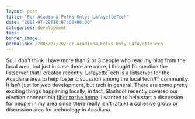 ```yaml
---
layout: post
title: "For Acadiana Folks Only: LafayetteTech"
date: "2005-07-29T10:07:00+06:00"
categories: development 
tags: 
banner_image: 
permalink: /2005/07/29/For-Acadiana-Folks-Only-LafayetteTech
---
```


So, I don't think I have more than 2 or 3 people who read my blog from the local area, but just in case there are more, I thought I'd mention the listserver that I created recently. <a href="http://www.acadianammug.org/index.cfm?mode=entry&entry=4EF64DFA-B6BC-A59F-0CF64A4E170EEE9B">LafayetteTech</a> is a listserver for the Acadiana area to help foster discussion among the local tech/IT community. It isn't just for web development, but tech in general. There are some pretty exciting things happening locally, in fact,  Slashdot recently covered our election concerninig <a href="http://ray.camdenfamily.com/index.cfm/2005/7/18/Lafayette-got-Slashdotted">fiber to the home</a>. I wanted to help start a discussion for people in my area since there really isn't (afaik) a cohesive group or discussion area for technology in Acadiana.